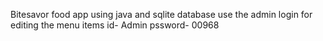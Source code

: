 Bitesavor food app
using java and sqlite database
use the admin login for editing the menu items 
id- Admin
pssword- 00968
